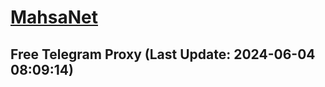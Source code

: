 
# [MahsaNet](https://t.me/mahsa_net)
## Free Telegram Proxy (Last Update: 2024-06-04 08:09:14)

    